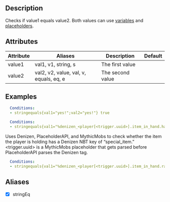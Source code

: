 ## Description
Checks if value1 equals value2. Both values can use [variables](/Skills/Variables) and [placeholders](/Skills/Placeholders).


## Attributes
| Attribute | Aliases   | Description                                                          | Default |
|-----------|-----------|----------------------------------------------------------------------|---------|
| value1    | val1, v1, string, s                     | The first value                        |         |
| value2    | val2, v2, value, val, v, equals, eq, e  | The second value                       |         |


## Examples
```yaml
  Conditions:
  - stringequals{val1="yes!";val2="yes!"} true
```
```yaml
  Conditions:
  - stringequals{val1="%denizen_<player[<trigger.uuid>].item_in_hand.has_nbt[special_item]>%";val2="true"} true
```
Uses Denizen, PlaceholderAPI, and MythicMobs to check whether the item the player is holding has a Denizen NBT key of “special_item.” <trigger.uuid> is a MythicMobs placeholder that gets parsed before PlaceholderAPI parses the Denizen tag.
```yaml
  Conditions:
  - stringequals{val1="%denizen_<player[<trigger.uuid>].item_in_hand.raw_nbt.get[mythic_type].after[string:]>%";val2="SomeMythicItem"} true
```


## Aliases
- [x] stringEq